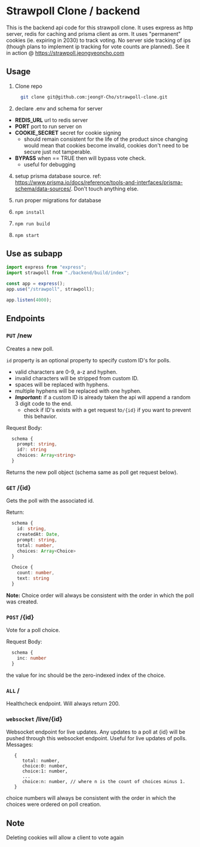 # Strawpoll Clone / backend

This is the backend api code for this strawpoll clone. 
It uses express as http server, redis for caching and prisma client as orm. 
It uses "permanent" cookies (ie. expiring in 2030) to track voting. 
No server side tracking of ips (though plans to implement ip tracking for vote counts are planned).
See it in action @ https://strawpoll.jeongyeoncho.com

## Usage

1. Clone repo

   ```bash
     git clone git@github.com:jeongY-Cho/strawpoll-clone.git
   ```

2. declare .env and schema for server

- **REDIS_URL** url to redis server
- **PORT** port to run server on
- **COOKIE_SECRET** secret for cookie signing
  - should remain consistent for the life of the product since changing would mean that cookies become invalid, cookies don't need to be secure just not tamperable.
- **BYPASS** when == TRUE then will bypass vote check.
  - useful for debugging

4. setup prisma database source. ref: https://www.prisma.io/docs/reference/tools-and-interfaces/prisma-schema/data-sources/. Don't touch anything else.

5. run proper migrations for database

6. `npm install`

7. `npm run build`

8. `npm start`

## Use as subapp

```typescript
import express from "express";
import strawpoll from "./backend/build/index";

const app = express();
app.use("/strawpoll", strawpoll);

app.listen(4000);
```

## Endpoints

### `PUT` /new

Creates a new poll.

`id` property is an optional property to specify custom ID's for polls.
   - valid characters are 0-9, a-z and hyphen.
   - invalid characters will be stripped from custom ID.
   - spaces will be replaced with hyphens.
   - multiple hyphens will be replaced with one hyphen.
   - __*Important:*__ if a custom ID is already taken the api will append a random 3 digit code to the end.
      - check if ID's exists with a get request to`/{id}` if you want to prevent this behavior. 

Request Body:

```typescript
  schema {
    prompt: string,
    id?: string
    choices: Array<string>
  }
```

Returns the new poll object (schema same as poll get request below).

### `GET` /{id}

Gets the poll with the associated id.

Return:

```typescript
  schema {
    id: string,
    createdAt: Date,
    prompt: string,
    total: number,
    choices: Array<Choice>
  }

  Choice {
    count: number,
    text: string
  }
```

**Note:** Choice order will always be consistent with the order in which the poll was created.

### `POST` /{id}

Vote for a poll choice.

Request Body:

```typescript
  schema {
    inc: number
  }
```

the value for inc should be the zero-indexed index of the choice.

### `ALL` /

Healthcheck endpoint. Will always return 200.

### `websocket` /live/{id}

Websocket endpoint for live updates. Any updates to a poll at {id} will be pushed through this websocket endpoint. 
Useful for live updates of polls. 
Messages:
```
   {
      total: number,
      choice:0: number,
      choice:1: number,
      ...
      choice:n: number, // where n is the count of choices minus 1. 
   }
```
choice numbers will always be consistent with the order in which the choices were ordered on poll creation.

## Note

Deleting cookies will allow a client to vote again

